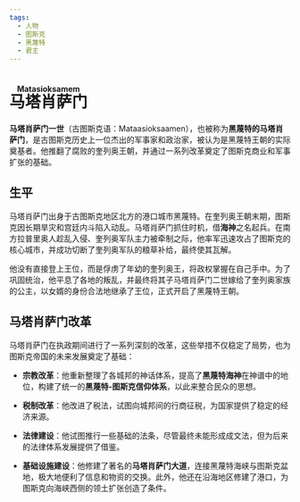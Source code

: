 ```yaml
---
tags:
  - 人物
  - 图斯克
  - 黑蔑特
  - 君主
---
```

# <ruby>马塔肖萨门<rt>Matasioksamem</rt></ruby>

**马塔肖萨门一世**（古图斯克语：Mataasioksaamen），也被称为**黑蔑特的马塔肖萨门**，是古图斯克历史上一位杰出的军事家和政治家，被认为是黑蔑特王朝的实际奠基者。他推翻了腐败的奎列奥王朝，并通过一系列改革奠定了图斯克商业和军事扩张的基础。

## 生平

马塔肖萨门出身于古图斯克地区北方的港口城市黑蔑特。在奎列奥王朝末期，图斯克因长期旱灾和宫廷内斗陷入动乱。马塔肖萨门抓住时机，借**海神**之名起兵。在南方拉普里奥人趁乱入侵、奎列奥军队主力被牵制之际，他率军迅速攻占了图斯克的核心城市，并成功切断了奎列奥军队的粮草补给，最终使其瓦解。

他没有直接登上王位，而是俘虏了年幼的奎列奥王，将政权掌握在自己手中。为了巩固统治，他平息了各地的叛乱，并最终将其子马塔肖萨门二世嫁给了奎列奥家族的公主，以女婿的身份合法地继承了王位，正式开启了黑蔑特王朝。

## 马塔肖萨门改革

马塔肖萨门在执政期间进行了一系列深刻的改革，这些举措不仅稳定了局势，也为图斯克帝国的未来发展奠定了基础：

- **宗教改革**：他重新整理了各城邦的神话体系，提高了**黑蔑特海神**在神谱中的地位，构建了统一的**黑蔑特-图斯克信仰体系**，以此来整合民众的思想。
    
- **税制改革**：他改进了税法，试图向城邦间的行商征税，为国家提供了稳定的经济来源。
    
- **法律建设**：他试图推行一些基础的法条，尽管最终未能形成成文法，但为后来的法律体系发展提供了借鉴。
    
- **基础设施建设**：他修建了著名的**马塔肖萨门大道**，连接黑蔑特海峡与图斯克盆地，极大地便利了信息和物资的交换。此外，他还在沿海地区修建了港口，为图斯克向海峡西侧的领土扩张创造了条件。